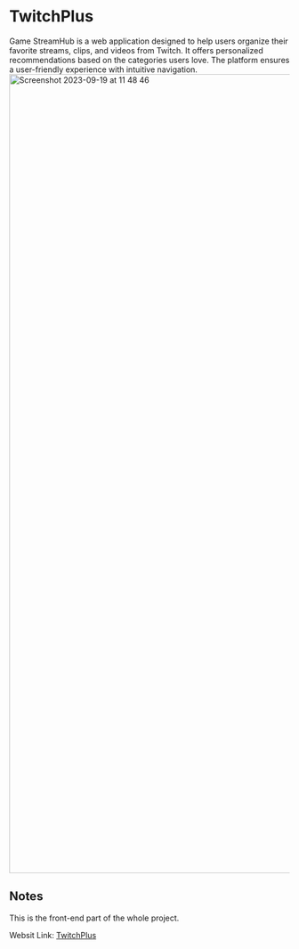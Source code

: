 ﻿# TwitchPlus
Game StreamHub is a web application designed to help users organize their favorite streams, clips, and videos from Twitch. It offers personalized recommendations based on the categories users love. The platform ensures a user-friendly experience with intuitive navigation.
<img width="1436" alt="Screenshot 2023-09-19 at 11 48 46" src="https://github.com/saoren190/TwitchPlus/blob/main/screenshot.png">

## Notes
This is the front-end part of the whole project.


Websit Link: [TwitchPlus](https://yd46mne2mt.us-east-2.awsapprunner.com/)

